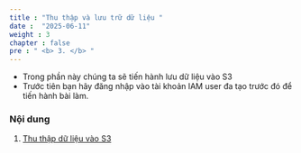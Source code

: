 ```yaml
---
title : "Thu thập và lưu trữ dữ liệu "
date :  "2025-06-11"
weight : 3
chapter : false
pre : " <b> 3. </b> "
---
```


- Trong phần này chúng ta sẽ tiến hành lưu dữ liệu vào S3
- Trước tiên bạn hãy đăng nhập vào tài khoản IAM user đa tạo trước đó để tiến hành bài làm.

### Nội dung 

1. [Thu thập dữ liệu vào S3](3.1-s3data/)